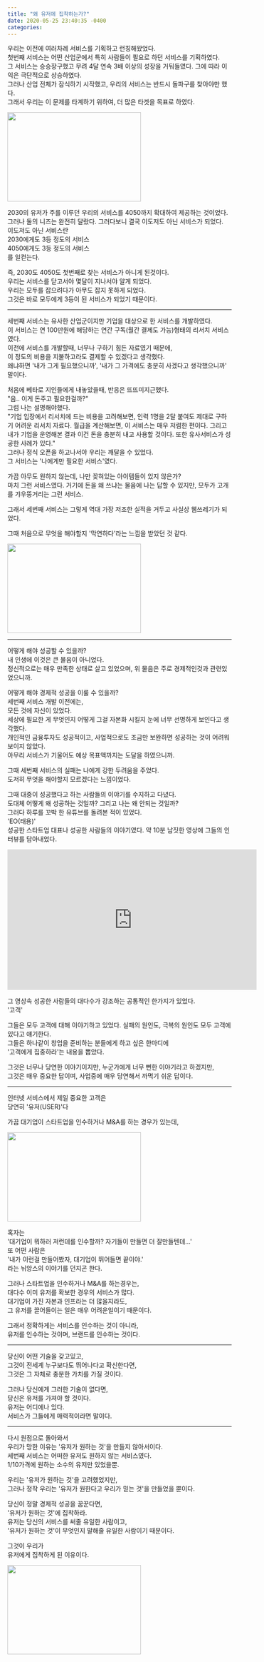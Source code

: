 ```yaml
---
title: "왜 유저에 집착하는가?"
date: 2020-05-25 23:40:35 -0400
categories:
---
```


우리는 이전에 여러차례 서비스를 기획하고 런칭해왔었다.  
첫번째 서비스는 어떤 산업군에서 특히 사람들이 필요로 하던 서비스를 기획하였다.  
그 서비스는 승승장구했고 무려 4달 연속 3배 이상의 성장을 거둬들였다. 그에 따라 이익은 극단적으로 상승하였다.  
그러나 산업 전체가 잠식하기 시작했고, 우리의 서비스는 반드시 돌파구를 찾아야만 했다.  
그래서 우리는 이 문제를 타계하기 위하여, 더 많은 타겟을 목표로 하였다.  

<img src="https://cdn.pixabay.com/photo/2016/03/09/09/22/workplace-1245776_960_720.jpg" width="300" height="200">

2030의 유저가 주를 이루던 우리의 서비스를 4050까지 확대하여 제공하는 것이었다.  
그러나 둘의 니즈는 완전히 달랐다. 그러다보니 결국 이도저도 아닌 서비스가 되었다.  
이도저도 아닌 서비스란  
2030에게도 3등 정도의 서비스  
4050에게도 3등 정도의 서비스  
를 일컫는다.  

즉, 2030도 4050도 첫번째로 찾는 서비스가 아니게 된것이다.  
우리는 서비스를 닫고서야 몇달이 지나서야 알게 되었다.  
우리는 모두를 잡으려다가 아무도 잡지 못하게 되었다.  
그것은 바로 모두에게 3등이 된 서비스가 되었기 때문이다.  

---

세번째 서비스는 유사한 산업군이지만 기업을 대상으로 한 서비스를 개발하였다.  
이 서비스는 연 100만원에 해당하는 연간 구독(월간 결제도 가능)형태의 리서치 서비스였다.  
이전에 서비스를 개발할때, 너무나 구하기 힘든 자료였기 때문에,  
이 정도의 비용을 지불하고라도 결제할 수 있겠다고 생각했다.  
왜냐하면 '내가 그게 필요했으니까', '내가 그 가격에도 충분히 사겠다고 생각했으니까' 말이다.  

처음에 베타로 지인들에게 내놓았을때, 반응은 뜨뜨미지근했다.  
"음.. 이게 돈주고 필요한걸까?"  
그럼 나는 설명해야했다.  
"기업 입장에서 리서치에 드는 비용을 고려해보면, 인력 1명을 2달 붙여도 제대로 구하기 어려운 리서치 자료다. 월급을 계산해보면, 이 서비스는 매우 저렴한 편이다. 그리고 내가 기업을 운영해본 결과 이건 돈을 충분히 내고 사용할 것이다. 또한 유사서비스가 성공한 사례가 있다."  
그러나 정식 오픈을 하고나서야 우리는 깨달을 수 있었다.  
그 서비스는 '나에게만 필요한 서비스'였다.  

가끔 아무도 원하지 않는데, 나만 꽂혀있는 아이템들이 있지 않은가?  
마치 그런 서비스였다. 거기에 돈을 왜 쓰냐는 물음에 나는 답할 수 있지만, 모두가 고개를 갸우뚱거리는 그런 서비스.  

그래서 세번째 서비스는 그렇게 역대 가장 저조한 실적을 거두고 사실상 웹쓰레기가 되었다.  

그때 처음으로 무엇을 해야할지 '막연하다'라는 느낌을 받았던 것 같다.  

<img src="https://cdn.pixabay.com/photo/2015/12/08/00/30/window-view-1081788_960_720.jpg" width="300" height="200">

---

어떻게 해야 성공할 수 있을까?  
내 인생에 이것은 큰 물음이 아니었다.  
정신적으로는 매우 만족한 상태로 살고 있었으며, 위 물음은 주로 경제적인것과 관련있었으니까.  

어떻게 해야 경제적 성공을 이룰 수 있을까?  
세번째 서비스 개발 이전에는,  
모든 것에 자신이 있었다.  
세상에 필요한 게 무엇인지 어떻게 그걸 자본화 시킬지 눈에 너무 선명하게 보인다고 생각했다.  
개인적인 금융투자도 성공적이고, 사업적으로도 조금만 보완하면 성공하는 것이 어려워보이지 않았다.  
아무리 서비스가 기울어도 예상 목표액까지는 도달을 하였으니까.  

그때 세번째 서비스의 실패는 나에게 강한 두려움을 주었다.  
도저히 무엇을 해야할지 모르겠다는 느낌이었다.  

그때 대중이 성공했다고 하는 사람들의 이야기를 수지하고 다녔다.  
도대체 어떻게 왜 성공하는 것일까? 그리고 나는 왜 안되는 것일까?  
그러다 하루를 꼬박 한 유튜브를 돌려본 적이 있었다.  
'EO(태용)'  
성공한 스타트업 대표나 성공한 사람들의 이야기였다. 약 10분 남짓한 영상에 그들의 인터뷰를 담아내었다.  

<iframe width="560" height="315" src="https://www.youtube.com/embed/w2UrmIbd5Ow" frameborder="0" allow="accelerometer; autoplay; encrypted-media; gyroscope; picture-in-picture" allowfullscreen></iframe>

그 영상속 성공한 사람들의 대다수가 강조하는 공통적인 한가지가 있었다.  
'고객'  

그들은 모두 고객에 대해 이야기하고 있었다. 실패의 원인도, 극복의 원인도 모두 고객에 있다고 얘기한다.  
그들은 하나같이 창업을 준비하는 분들에게 하고 싶은 한마디에  
'고객에게 집중하라'는 내용을 뽑았다.  

그것은 너무나 당연한 이야기이지만, 누군가에게 너무 뻔한 이야기라고 하겠지만,  
그것은 매우 중요한 답이며, 사업중에 매우 당연해서 까먹기 쉬운 답이다.  

---

인터넷 서비스에서 제일 중요한 고객은  
당연히 '유저(USER)'다  

가끔 대기업이 스타트업을 인수하거나 M&A를 하는 경우가 있는데,  

<img src="https://cdn.pixabay.com/photo/2018/07/22/17/01/friendship-3555007_960_720.jpg" width="300" height="200">

혹자는  
'대기업이 뭐하러 저런데를 인수할까? 자기들이 만들면 더 잘만들텐데...'  
또 어떤 사람은  
'내가 이런걸 만들어봤자, 대기업이 뛰어들면 끝이야.'  
라는 뉘앙스의 이야기를 던지곤 한다.  

그러나 스타트업을 인수하거나 M&A를 하는경우는,  
대다수 이미 유저를 확보한 경우의 서비스가 많다.  
대기업이 가진 자본과 인프라는 더 많을지라도,  
그 유저를 끌어들이는 일은 매우 어려운일이기 때문이다.  

그래서 정확하게는 서비스를 인수하는 것이 아니라,  
유저를 인수하는 것이며, 브랜드를 인수하는 것이다.  

---

당신이 어떤 기술을 갖고있고,  
그것이 전세계 누구보다도 뛰어나다고 확신한다면,  
그것은 그 자체로 충분한 가치를 가질 것이다.  

그러나 당신에게 그러한 기술이 없다면,  
당신은 유저를 가져야 할 것이다.  
유저는 어디에나 있다.  
서비스가 그들에게 매력적이라면 말이다.  

---

다시 원점으로 돌아와서  
우리가 망한 이유는 '유저가 원하는 것'을 만들지 않아서이다.  
세번째 서비스는 어떠한 유저도 원하지 않는 서비스였다.  
1/10가격에 원하는 소수의 유저만 있었을뿐.  

우리는 '유저가 원하는 것'을 고려했었지만,  
그러나 정작 우리는 '유저가 원한다고 우리가 믿는 것'을 만들었을 뿐이다.  

당신이 정말 경제적 성공을 꿈꾼다면,  
'유저가 원하는 것'에 집착하라.  
유저는 당신의 서비스를 써줄 유일한 사람이고,  
'유저가 원하는 것'이 무엇인지 말해줄 유일한 사람이기 때문이다.  

그것이 우리가  
유저에게 집착하게 된 이유이다.  

<img src="https://cdn.pixabay.com/photo/2017/04/06/19/37/sculpture-2209152_960_720.jpg" width="300" height="200">
